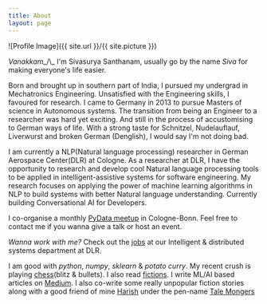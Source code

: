 ```yaml
---
title: About
layout: page
---
```

![Profile Image]({{ site.url }}/{{ site.picture }})

*Vanakkam*\_/\\\_ I'm Sivasurya Santhanam, usually go by the name *Siva* for making everyone's life easier.

Born and brought up in southern part of India, I pursued my undergrad in Mechatronics Engineering. Unsatisfied with the Engineering skills, I favoured for research. I came to Germany in 2013 to pursue Masters of science in Autonomous systems. The transition from being an Engineer to a researcher was hard yet exciting. And still in the process of accustomising to German ways of life. With a strong taste for Schnitzel, Nudelauflauf, Liverwurst and broken German (Denglish), I would say I'm not doing bad.

I am currently a NLP(Natural language processing) researcher in German Aerospace Center(DLR) at Cologne. As a researcher at DLR, I have the opportunity to research and develop cool Natural language processing tools to be applied in intelligent-assistive systems for software engineering. My research focuses on applying the power of machine learning algorithms in NLP to build systems with better Natural language understanding. Currently building Conversational AI for Developers.

I co-organise a monthly [PyData meetup](https://www.meetup.com/PyData-Cologne-Bonn/) in Cologne-Bonn. Feel free to contact me if you wanna give a talk or host an event.

*Wanna work with me?* Check out the [jobs](https://www.dlr.de/dlr/jobs/en/#Koeln/SimulationsSoftwaretechnik) at our Intelligent & distributed systems department at DLR.

I am good with *python*, *numpy*, *sklearn* & *potato curry*. My recent crush is playing [chess](https://www.chess.com/member/sss107)(blitz & bullets). I also read [fictions](https://www.goodreads.com/user/show/23440337-sivasurya). I write ML/AI based articles on [Medium](https://medium.com/@chmodsss). I also co-write some really unpopular fiction stories along with a good friend of mine [Harish](https://www.linkedin.com/in/harishkarthinatarajan/) under the pen-name [Tale Mongers](https://medium.com/@talemongers2)
